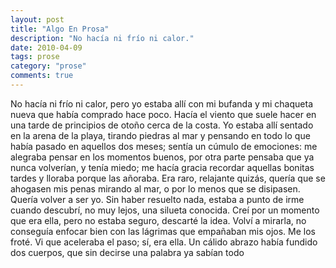 ```yaml
---
layout: post
title: "Algo En Prosa"
description: "No hacía ni frío ni calor."
date: 2010-04-09
tags: prose
category: "prose"
comments: true
---
```


No hacía ni frío ni calor, pero yo estaba allí con mi bufanda y mi chaqueta nueva que había comprado hace poco. Hacía el viento que suele hacer en una tarde de principios de otoño cerca de la costa. Yo estaba allí sentado en la arena de la playa, tirando piedras al mar y pensando en todo lo que había pasado en aquellos dos meses; sentía un cúmulo de emociones: me alegraba pensar en los momentos buenos, por otra parte pensaba que ya nunca volverían, y tenía miedo; me hacía gracia recordar aquellas bonitas tardes y lloraba porque las añoraba. Era raro, relajante quizás, quería que se ahogasen mis penas mirando al mar, o por lo menos que se disipasen. Quería volver a ser yo.
Sin haber resuelto nada, estaba a punto de irme cuando descubrí, no muy lejos, una silueta conocida. Creí por un momento que era ella, pero no estaba seguro, descarté la idea. Volví a mirarla, no conseguía enfocar bien con las lágrimas que empañaban mis ojos. Me los froté. Vi que aceleraba el paso; sí, era ella. Un cálido abrazo había fundido dos cuerpos, que sin decirse una palabra ya sabían todo
